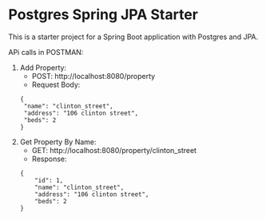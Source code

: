 # Postgres Spring JPA Starter

This is a starter project for a Spring Boot application with Postgres and JPA.

APi calls in POSTMAN:
1. Add Property:
   - POST: http://localhost:8080/property
   - Request Body:
   ```
   {
    "name": "clinton_street",
    "address": "106 clinton street",
    "beds": 2
   }
   ```
2. Get Property By Name:
    - GET: http://localhost:8080/property/clinton_street
    - Response:
    ```
    {
        "id": 1,
        "name": "clinton_street",
        "address": "106 clinton street",
        "beds": 2
    }
    ```